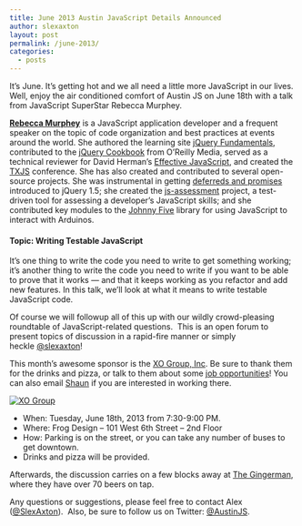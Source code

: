 ```yaml
---
title: June 2013 Austin JavaScript Details Announced
author: slexaxton
layout: post
permalink: /june-2013/
categories:
  - posts
---
```

It&#8217;s June. It&#8217;s getting hot and we all need a little more JavaScript in our lives. Well, enjoy the air conditioned comfort of Austin JS on June 18th with a talk from JavaScript SuperStar Rebecca Murphey.

**[Rebecca Murphey][1]** is a JavaScript application developer and a frequent speaker on the topic of code organization and best practices at events around the world. She authored the learning site [jQuery Fundamentals][2], contributed to the [jQuery Cookbook][3] from O’Reilly Media, served as a technical reviewer for David Herman’s [Effective JavaScript][4], and created the [TXJS][5] conference. She has also created and contributed to several open-source projects. She was instrumental in getting [deferreds and promises][6] introduced to jQuery 1.5; she created the [js-assessment][7] project, a test-driven tool for assessing a developer’s JavaScript skills; and she contributed key modules to the [Johnny Five][8] library for using JavaScript to interact with Arduinos.

#### Topic: Writing Testable JavaScript

It&#8217;s one thing to write the code you need to write to get something working; it&#8217;s another thing to write the code you need to write if you want to be able to prove that it works &#8212; and that it keeps working as you refactor and add new features. In this talk, we&#8217;ll look at what it means to write testable JavaScript code.

Of course we will followup all of this up with our wildly crowd-pleasing roundtable of JavaScript-related questions.  This is an open forum to present topics of discussion in a rapid-fire manner or simply heckle [@slexaxton][9]!

This month&#8217;s awesome sponsor is the [XO Group, Inc][10]. Be sure to thank them for the drinks and pizza, or talk to them about some [job opportunities][11]! You can also email [Shaun][12] if you are interested in working there.

[![XO Group][13]][11] 

  * When: Tuesday, June 18th, 2013 from 7:30-9:00 PM.
  * Where: Frog Design – 101 West 6th Street – 2nd Floor
  * How: Parking is on the street, or you can take any number of buses to get downtown.
  * Drinks and pizza will be provided.

Afterwards, the discussion carries on a few blocks away at [The Gingerman][14], where they have over 70 beers on tap.

Any questions or suggestions, please feel free to contact Alex ([@SlexAxton][15]).  Also, be sure to follow us on Twitter: [@AustinJS][16].

 [1]: http://rmurphey.com/
 [2]: http://jqfundamentals.com/
 [3]: http://shop.oreilly.com/product/9780596159788.do
 [4]: http://effectivejs.com/
 [5]: http://texasjavascript.com/
 [6]: http://rmurphey.com/blog/2010/12/25/deferreds-coming-to-jquery/
 [7]: https://github.com/rmurphey/js-assessment
 [8]: https://github.com/rwldrn/johnny-five
 [9]: http://twitter.com/slexaxton
 [10]: http://www.xogroupinc.com/
 [11]: http://www.xogroupinc.com/the-knot-careers.aspx
 [12]: mailto:ssims@xogrp.com
 [13]: http://i.imgur.com/jbDSpyB.png
 [14]: http://gingermanpub.com/
 [15]: http://twitter.com/slexaxton "Alex Sexton on Twitter"
 [16]: http://twitter.com/austinjs "AustinJS on Twitter"